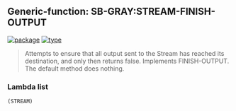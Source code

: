 ## Generic-function: SB-GRAY:STREAM-FINISH-OUTPUT
[![package](https://img.shields.io/badge/Package-SB--GRAY-5f9ea0.svg?style=social&colorA=999999)](../) [![type](https://img.shields.io/badge/Type-Generic--Function-5f9ea0.svg?style=social&colorA=999999)](../#generic-function) 

> Attempts to ensure that all output sent to the Stream has reached
> its destination, and only then returns false. Implements
> FINISH-OUTPUT. The default method does nothing.

### Lambda list
```
(STREAM)
```
